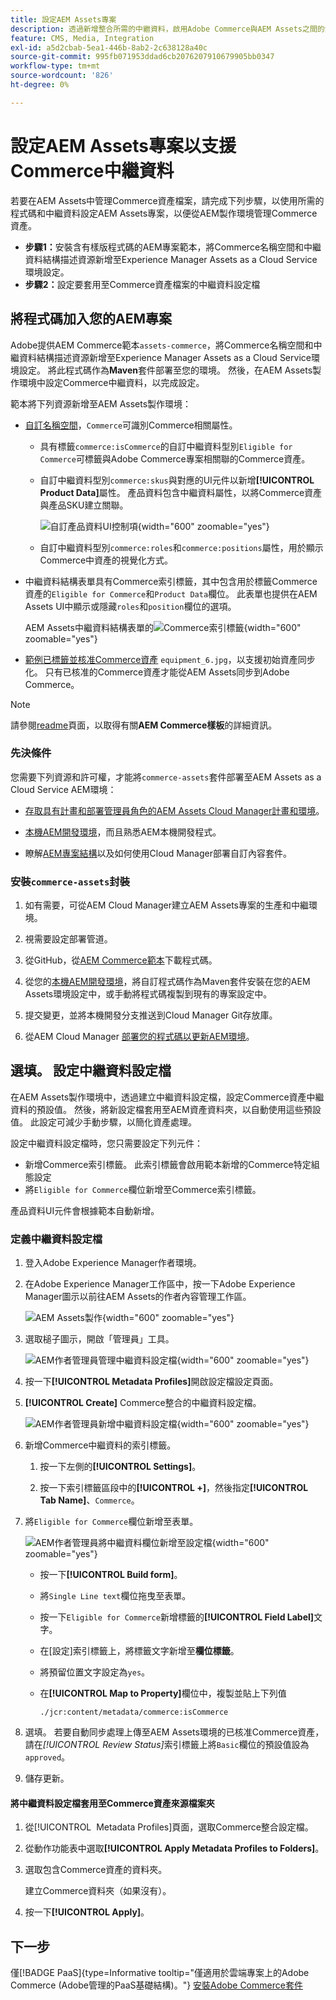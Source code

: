 ```yaml
---
title: 設定AEM Assets專案
description: 透過新增整合所需的中繼資料，啟用Adobe Commerce與AEM Assets之間的無縫資產同步。
feature: CMS, Media, Integration
exl-id: a5d2cbab-5ea1-446b-8ab2-2c638128a40c
source-git-commit: 995fb071953ddad6cb2076207910679905bb0347
workflow-type: tm+mt
source-wordcount: '826'
ht-degree: 0%

---
```


# 設定AEM Assets專案以支援Commerce中繼資料

若要在AEM Assets中管理Commerce資產檔案，請完成下列步驟，以使用所需的程式碼和中繼資料設定AEM Assets專案，以便從AEM製作環境管理Commerce資產。

* **步驟1：**&#x200B;安裝含有樣版程式碼的AEM專案範本，將Commerce名稱空間和中繼資料結構描述資源新增至Experience Manager Assets as a Cloud Service環境設定。
* **步驟2：**&#x200B;設定要套用至Commerce資產檔案的中繼資料設定檔

## 將程式碼加入您的AEM專案

Adobe提供AEM Commerce範本`assets-commerce`，將Commerce名稱空間和中繼資料結構描述資源新增至Experience Manager Assets as a Cloud Service環境設定。 將此程式碼作為&#x200B;**Maven**&#x200B;套件部署至您的環境。 然後，在AEM Assets製作環境中設定Commerce中繼資料，以完成設定。

範本將下列資源新增至AEM Assets製作環境：

* [自訂名稱空間](https://github.com/ankumalh/assets-commerce/blob/main/ui.config/jcr_root/apps/commerce/config/org.apache.sling.jcr.repoinit.RepositoryInitializer~commerce-namespaces.cfg.json)，`Commerce`可識別Commerce相關屬性。

   * 具有標籤`commerce:isCommerce`的自訂中繼資料型別`Eligible for Commerce`可標籤與Adobe Commerce專案相關聯的Commerce資產。

   * 自訂中繼資料型別`commerce:skus`與對應的UI元件以新增&#x200B;**[!UICONTROL Product Data]**&#x200B;屬性。 產品資料包含中繼資料屬性，以將Commerce資產與產品SKU建立關聯。

     ![自訂產品資料UI控制項](../assets/aem-commerce-sku-metadata-fields-from-template.png){width="600" zoomable="yes"}

   * 自訂中繼資料型別`commerce:roles`和`commerce:positions`屬性，用於顯示Commerce中資產的視覺化方式。

* 中繼資料結構表單具有Commerce索引標籤，其中包含用於標籤Commerce資產的`Eligible for Commerce`和`Product Data`欄位。 此表單也提供在AEM Assets UI中顯示或隱藏`roles`和`position`欄位的選項。

  AEM Assets中繼資料結構表單的![Commerce索引標籤](../assets/assets-configure-metadata-schema-form-editor.png){width="600" zoomable="yes"}

* [範例已標籤並核准Commerce資產](https://github.com/ankumalh/assets-commerce/blob/main/ui.content/src/main/content/jcr_root/content/dam/wknd/en/activities/hiking/equipment_6.jpg/.content.xml) `equipment_6.jpg`，以支援初始資產同步化。 只有已核准的Commerce資產才能從AEM Assets同步到Adobe Commerce。

>[!NOTE]
>
> 請參閱[readme](https://github.com/ankumalh/assets-commerce)頁面，以取得有關&#x200B;**AEM Commerce樣板**&#x200B;的詳細資訊。

### 先決條件

您需要下列資源和許可權，才能將`commerce-assets`套件部署至AEM Assets as a Cloud Service AEM環境：

* [存取具有計畫和部署管理員角色的AEM Assets Cloud Manager計畫和環境](https://experienceleague.adobe.com/en/docs/experience-manager-cloud-service/content/onboarding/journey/cloud-manager#access-sysadmin-bo)。

* [本機AEM開發環境](https://experienceleague.adobe.com/en/docs/experience-manager-learn/cloud-service/local-development-environment-set-up/overview)，而且熟悉AEM本機開發程式。

* 瞭解[AEM專案結構](https://experienceleague.adobe.com/zh-hant/docs/experience-manager-cloud-service/content/implementing/developing/aem-project-content-package-structure)以及如何使用Cloud Manager部署自訂內容套件。

### 安裝`commerce-assets`封裝

1. 如有需要，可從AEM Cloud Manager建立AEM Assets專案的生產和中繼環境。

1. 視需要設定部署管道。

1. 從GitHub，從[AEM Commerce範本](https://github.com/ankumalh/assets-commerce)下載程式碼。

1. 從您的[本機AEM開發環境](https://experienceleague.adobe.com/en/docs/experience-manager-learn/cloud-service/local-development-environment-set-up/overview)，將自訂程式碼作為Maven套件安裝在您的AEM Assets環境設定中，或手動將程式碼複製到現有的專案設定中。

1. 提交變更，並將本機開發分支推送到Cloud Manager Git存放庫。

1. 從AEM Cloud Manager [部署您的程式碼以更新AEM環境](https://experienceleague.adobe.com/en/docs/experience-manager-cloud-service/content/implementing/using-cloud-manager/deploy-code#deploying-code-with-cloud-manager)。

## 選填。 設定中繼資料設定檔

在AEM Assets製作環境中，透過建立中繼資料設定檔，設定Commerce資產中繼資料的預設值。 然後，將新設定檔套用至AEM資產資料夾，以自動使用這些預設值。 此設定可減少手動步驟，以簡化資產處理。

設定中繼資料設定檔時，您只需要設定下列元件：

* 新增Commerce索引標籤。 此索引標籤會啟用範本新增的Commerce特定組態設定
* 將`Eligible for Commerce`欄位新增至Commerce索引標籤。

產品資料UI元件會根據範本自動新增。

### 定義中繼資料設定檔

1. 登入Adobe Experience Manager作者環境。

1. 在Adobe Experience Manager工作區中，按一下Adobe Experience Manager圖示以前往AEM Assets的作者內容管理工作區。

   ![AEM Assets製作](../assets/aem-assets-authoring.png){width="600" zoomable="yes"}

1. 選取槌子圖示，開啟「管理員」工具。

   ![AEM作者管理員管理中繼資料設定檔](../assets/aem-manage-metadata-profiles.png){width="600" zoomable="yes"}

1. 按一下&#x200B;**[!UICONTROL Metadata Profiles]**&#x200B;開啟設定檔設定頁面。

1. **[!UICONTROL Create]** Commerce整合的中繼資料設定檔。

   ![AEM作者管理員新增中繼資料設定檔](../assets/aem-create-metadata-profile.png){width="600" zoomable="yes"}

1. 新增Commerce中繼資料的索引標籤。

   1. 按一下左側的&#x200B;**[!UICONTROL Settings]**。

   1. 按一下索引標籤區段中的&#x200B;**[!UICONTROL +]**，然後指定&#x200B;**[!UICONTROL Tab Name]**、`Commerce`。

1. 將`Eligible for Commerce`欄位新增至表單。

   ![AEM作者管理員將中繼資料欄位新增至設定檔](../assets/aem-edit-metadata-profile-fields.png){width="600" zoomable="yes"}

   * 按一下&#x200B;**[!UICONTROL Build form]**。

   * 將`Single Line text`欄位拖曳至表單。

   * 按一下`Eligible for Commerce`新增標籤的&#x200B;**[!UICONTROL Field Label]**&#x200B;文字。

   * 在[設定]索引標籤上，將標籤文字新增至&#x200B;**欄位標籤**。

   * 將預留位置文字設定為`yes`。

   * 在&#x200B;**[!UICONTROL Map to Property]**&#x200B;欄位中，複製並貼上下列值

     ```terminal
     ./jcr:content/metadata/commerce:isCommerce
     ```

1. 選填。 若要自動同步處理上傳至AEM Assets環境的已核准Commerce資產，請在&#x200B;_[!UICONTROL Review Status]_&#x200B;索引標籤上將`Basic`欄位的預設值設為`approved`。

1. 儲存更新。

#### 將中繼資料設定檔套用至Commerce資產來源檔案夾

1. 從[!UICONTROL &#x200B; Metadata Profiles]頁面，選取Commerce整合設定檔。

1. 從動作功能表中選取&#x200B;**[!UICONTROL Apply Metadata Profiles to Folders]**。

1. 選取包含Commerce資產的資料夾。

   建立Commerce資料夾（如果沒有）。

1. 按一下&#x200B;**[!UICONTROL Apply]**。

## 下一步

僅[!BADGE PaaS]{type=Informative tooltip="僅適用於雲端專案上的Adobe Commerce (Adobe管理的PaaS基礎結構)。"} [安裝Adobe Commerce套件](configure-commerce.md)
